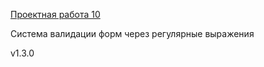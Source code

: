 [Проектная работа 10](https://lishainik.github.io/)

Система валидации форм через регулярные выражения

v1.3.0
